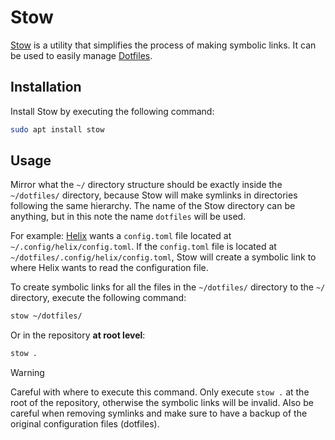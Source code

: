 # Stow

[Stow](https://www.gnu.org/software/stow/) is a utility that simplifies the process of making symbolic links.
It can be used to easily manage [Dotfiles](/dotfiles.md).

## Installation

Install Stow by executing the following command:

```sh
sudo apt install stow
```

## Usage

Mirror what the `~/` directory structure should be exactly inside the `~/dotfiles/` directory, because Stow will make symlinks in directories following the same hierarchy.
The name of the Stow directory can be anything, but in this note the name `dotfiles` will be used.

For example: [Helix](https://helix-editor.com/) wants a `config.toml` file located at `~/.config/helix/config.toml`.
If the `config.toml` file is located at `~/dotfiles/.config/helix/config.toml`, Stow will create a symbolic link to where Helix wants to read the configuration file.

To create symbolic links for all the files in the `~/dotfiles/` directory to the `~/` directory, execute the following command:

```sh
stow ~/dotfiles/
```

Or in the repository **at root level**:

```sh
stow .
```

> [!WARNING]
> Careful with where to execute this command.
> Only execute `stow .` at the root of the repository, otherwise the symbolic links will be invalid.
> Also be careful when removing symlinks and make sure to have a backup of the original configuration files (dotfiles).
